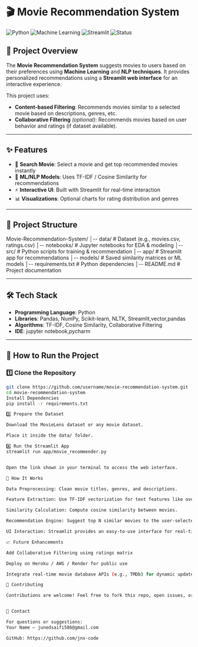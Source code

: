 # 🎬 Movie Recommendation System  

![Python](https://img.shields.io/badge/Python-3.8%2B-blue)
![Machine Learning](https://img.shields.io/badge/Machine%20Learning-Collaborative%20Filtering-orange)
![Streamlit](https://img.shields.io/badge/Framework-Streamlit-green)
![Status](https://img.shields.io/badge/Status-Active-success)

## 📌 Project Overview
The **Movie Recommendation System** suggests movies to users based on their preferences using **Machine Learning** and **NLP techniques**. It provides personalized recommendations using a **Streamlit web interface** for an interactive experience.  

This project uses:
- **Content-based Filtering**: Recommends movies similar to a selected movie based on descriptions, genres, etc.
- **Collaborative Filtering** *(optional)*: Recommends movies based on user behavior and ratings (if dataset available).

---

## ✨ Features  
- 🎥 **Search Movie**: Select a movie and get top recommended movies instantly  
- 🧠 **ML/NLP Models**: Uses TF-IDF / Cosine Similarity for recommendations  
- ⚡ **Interactive UI**: Built with Streamlit for real-time interaction  
- 📊 **Visualizations**: Optional charts for rating distribution and genres  

---

## 📂 Project Structure
Movie-Recommendation-System/
│-- data/ # Dataset (e.g., movies.csv, ratings.csv)
│-- notebooks/ # Jupyter notebooks for EDA & modeling
│-- src/ # Python scripts for training & recommendation
│-- app/ # Streamlit app for recommendations
│-- models/ # Saved similarity matrices or ML models
│-- requirements.txt # Python dependencies
│-- README.md # Project documentation


---

## 🛠️ Tech Stack
- **Programming Language**: Python  
- **Libraries**: Pandas, NumPy, Scikit-learn, NLTK, Streamlit,vector,pandas  
- **Algorithms**: TF-IDF, Cosine Similarity, Collaborative Filtering  
- **IDE**: jupyter notebook,pycharm  

---
## 🚀 How to Run the Project  

### 1️⃣ Clone the Repository
```bash
git clone https://github.com/username/movie-recommendation-system.git
cd movie-recommendation-system
Install Dependencies
pip install -r requirements.txt

3️⃣ Prepare the Dataset

Download the MovieLens dataset or any movie dataset.

Place it inside the data/ folder.

4️⃣ Run the Streamlit App
streamlit run app/movie_recommender.py


Open the link shown in your terminal to access the web interface.

🎯 How It Works

Data Preprocessing: Clean movie titles, genres, and descriptions.

Feature Extraction: Use TF-IDF vectorization for text features like overview, genres.

Similarity Calculation: Compute cosine similarity between movies.

Recommendation Engine: Suggest top N similar movies to the user-selected movie.

UI Interaction: Streamlit provides an easy-to-use interface for real-time recommendations.

📈 Future Enhancements

Add Collaborative Filtering using ratings matrix

Deploy on Heroku / AWS / Render for public use

Integrate real-time movie database APIs (e.g., TMDb) for dynamic updates

🤝 Contributing

Contributions are welcome! Feel free to fork this repo, open issues, or submit PRs.


📧 Contact

For questions or suggestions:
Your Name – junedsaifi586@gmail.com

GitHub: https://github.com/jnx-code




